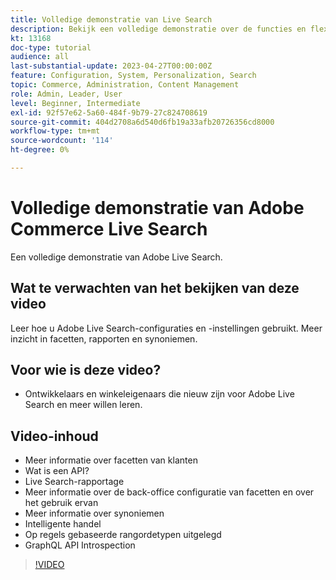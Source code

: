 ```yaml
---
title: Volledige demonstratie van Live Search
description: Bekijk een volledige demonstratie over de functies en flexibiliteit van Live Search
kt: 13168
doc-type: tutorial
audience: all
last-substantial-update: 2023-04-27T00:00:00Z
feature: Configuration, System, Personalization, Search
topic: Commerce, Administration, Content Management
role: Admin, Leader, User
level: Beginner, Intermediate
exl-id: 92f57e62-5a60-484f-9b79-27c824708619
source-git-commit: 404d2708a6d540d6fb19a33afb20726356cd8000
workflow-type: tm+mt
source-wordcount: '114'
ht-degree: 0%

---
```


# Volledige demonstratie van Adobe Commerce Live Search

Een volledige demonstratie van Adobe Live Search.

## Wat te verwachten van het bekijken van deze video

Leer hoe u Adobe Live Search-configuraties en -instellingen gebruikt. Meer inzicht in facetten, rapporten en synoniemen.

## Voor wie is deze video?

* Ontwikkelaars en winkeleigenaars die nieuw zijn voor Adobe Live Search en meer willen leren.

## Video-inhoud

* Meer informatie over facetten van klanten
* Wat is een API?
* Live Search-rapportage
* Meer informatie over de back-office configuratie van facetten en over het gebruik ervan
* Meer informatie over synoniemen
* Intelligente handel
* Op regels gebaseerde rangordetypen uitgelegd
* GraphQL API Introspection

>[!VIDEO](https://video.tv.adobe.com/v/3418996?learn=on)
